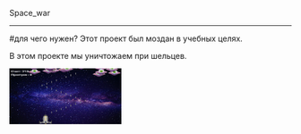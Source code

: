Space_war

-----------------

#для чего нужен?
Этот проект был моздан в учебных целях.

В этом проекте мы уничтожаем при шельцев.

<img src ="скриншет игра.png" width="200" height="100">
